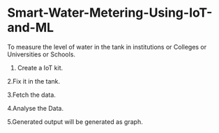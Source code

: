 # Smart-Water-Metering-Using-IoT-and-ML
To measure the level of water in the tank in institutions or Colleges or Universities or Schools.
  
1. Create a IoT kit.
  
2.Fix it in the tank.
  
3.Fetch the data.
  
4.Analyse the Data.
  
5.Generated output will be generated as graph.
